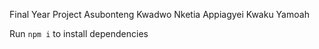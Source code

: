 Final Year Project
Asubonteng Kwadwo Nketia
Appiagyei Kwaku Yamoah

Run `npm i` to install dependencies

